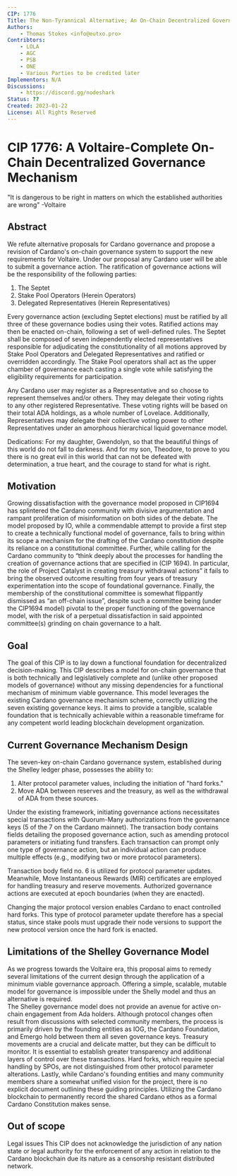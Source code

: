 ```yaml
---
CIP: 1776
Title: The Non-Tyrannical Alternative; An On-Chain Decentralized Governance Mechanism for Voltaire
Authors:
    - Thomas Stokes <info@eutxo.pro>
Contribtors:
    - LOLA
    - AGC
    - PSB
    - ONE
    - Various Parties to be credited later
Implementors: N/A
Discussions:
    - https://discord.gg/nodeshark
Status: ??
Created: 2023-01-22
License: All Rights Reserved
---
```


# CIP 1776: A Voltaire-Complete On-Chain Decentralized Governance Mechanism
"It is dangerous to be right in matters on which the established authorities are wrong" 
-Voltaire

## Abstract
We refute alternative proposals for Cardano governance and propose a revision of Cardano's on-chain governance system to support the new requirements for Voltaire. Under our proposal any Cardano user will be able to submit a governance action. The ratification of governance actions will be the responsibility of the following parties:

1.	The Septet
2.	Stake Pool Operators (Herein Operators)
3.	Delegated Representatives (Herein Representatives) 

Every governance action (excluding Septet elections) must be ratified by all three of these governance bodies using their votes. Ratified actions may then be enacted on-chain, following a set of well-defined rules.
The Septet shall be composed of seven independently elected representatives responsible for adjudicating the constitutionality of all motions approved by Stake Pool Operators and Delegated Representatives and ratified or overridden accordingly. 
The Stake Pool operators shall act as the upper chamber of governance each casting a single vote while satisfying the eligibility requirements for participation. 

Any Cardano user may register as a Representative and so choose to represent themselves and/or others. They may delegate their voting rights to any other registered Representative. These voting rights will be based on their total ADA holdings, as a whole number of Lovelace. Additionally, Representatives may delegate their collective voting power to other Representatives under an amorphous hierarchical liquid governance model.

Dedications: For my daughter, Gwendolyn, so that the beautiful things of this world do not fall to darkness. And for my son, Theodore, to prove to you there is no great evil in this world that can not be defeated with determination, a true heart, and the courage to stand for what is right.

## Motivation
Growing dissatisfaction with the governance model proposed in CIP1694 has splintered the Cardano community with divisive argumentation and rampant proliferation of misinformation on both sides of the debate. The model proposed by IO, while a commendable attempt to provide a first step to create a technically functional model of governance, fails to bring within its scope a mechanism for the drafting of the Cardano constitution despite its reliance on a constitutional committee. Further, while calling for the Cardano community to “think deeply about the processes for handling the creation of governance actions that are specified in (CIP 1694). In particular, the role of Project Catalyst in creating treasury withdrawal actions” it fails to bring the observed outcome resulting from four years of treasury experimentation into the scope of foundational governance. Finally, the membership of the constitutional committee is somewhat flippantly dismissed as “an off-chain issue”, despite such a committee being (under the CIP1694 model) pivotal to the proper functioning of the governance model, with the risk of a perpetual dissatisfaction in said appointed committee(s) grinding on chain governance to a halt. 

## Goal
The goal of this CIP is to lay down a functional foundation for decentralized decision-making. This CIP describes a model for on-chain governance that is both technically and legislatively complete and (unlike other proposed models of governance) without any missing dependencies for a functional mechanism of minimum viable governance. This model leverages the existing Cardano governance mechanism scheme, correctly utilizing the seven existing governance keys. It aims to provide a tangible, scalable foundation that is technically achievable within a reasonable timeframe for any competent world leading blockchain development organization.

## Current Governance Mechanism Design

The seven-key on-chain Cardano governance system, established during the Shelley ledger phase, possesses the ability to:

1.	Alter protocol parameter values, including the initiation of "hard forks."
2.	Move ADA between reserves and the treasury, as well as the withdrawal of ADA from these sources.

Under the existing framework, initiating governance actions necessitates special transactions with Quorum-Many authorizations from the governance keys (5 of the 7 on the Cardano mainnet). The transaction body contains fields detailing the proposed governance action, such as amending protocol parameters or initiating fund transfers. Each transaction can prompt only one type of governance action, but an individual action can produce multiple effects (e.g., modifying two or more protocol parameters).

Transaction body field no. 6 is utilized for protocol parameter updates. Meanwhile, Move Instantaneous Rewards (MIR) certificates are employed for handling treasury and reserve movements. Authorized governance actions are executed at epoch boundaries (when they are enacted).

Changing the major protocol version enables Cardano to enact controlled hard forks. This type of protocol parameter update therefore has a special status, since stake pools must upgrade their node versions to support the new protocol version once the hard fork is enacted.

## Limitations of the Shelley Governance Model

As we progress towards the Voltaire era, this proposal aims to remedy several limitations of the current design through the application of a minimum viable governance approach. Offering a simple, scalable, mutable model for governance is impossible under the Shelly model and thus an alternative is required.  
The Shelley governance model does not provide an avenue for active on-chain engagement from Ada holders. Although protocol changes often result from discussions with selected community members, the process is primarily driven by the founding entities as IOG, the Cardano Foundation, and Emergo hold between them all seven governance keys. 
Treasury movements are a crucial and delicate matter, but they can be difficult to monitor. It is essential to establish greater transparency and additional layers of control over these transactions.
Hard forks, which require special handling by SPOs, are not distinguished from other protocol parameter alterations.
Lastly, while Cardano's founding entities and many community members share a somewhat unified vision for the project, there is no explicit document outlining these guiding principles. Utilizing the Cardano blockchain to permanently record the shared Cardano ethos as a formal Cardano Constitution makes sense.

## Out of scope

Legal issues
This CIP does not acknowledge the jurisdiction of any nation state or legal authority for the enforcement of any action in relation to the Cardano blockchain due its nature as a censorship resistant distributed network.



